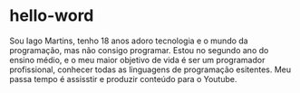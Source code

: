 # hello-word 
Sou Iago Martins, tenho  18 anos adoro tecnologia e o mundo da programação, mas não consigo programar.
Estou no segundo ano do ensino médio, e o meu maior objetivo de vida é ser um programador profissional, conhecer todas as 
linguagens de programação esitentes.
Meu passa tempo é assisstir e produzir conteúdo para o Youtube.
